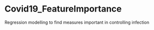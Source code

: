 # Covid19_FeatureImportance
Regression modelling to find measures important in controlling infection 
